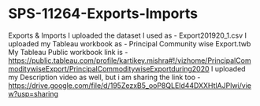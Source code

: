 # SPS-11264-Exports-Imports
Exports &amp; Imports
I uploaded the dataset I used as - Export201920_1.csv
I uploaded my Tableau workbook as - Principal Community wise Export.twb 
My Tableau Public workbook link is - https://public.tableau.com/profile/kartikey.mishra#!/vizhome/PrincipalCommoditywiseExport/PrincipalCommoditywiseExportduring2020
I uploaded my Description video as well, but i am sharing the link too - https://drive.google.com/file/d/195ZezxB5_ooP8QLEld44DXXHtlAJPlwi/view?usp=sharing

